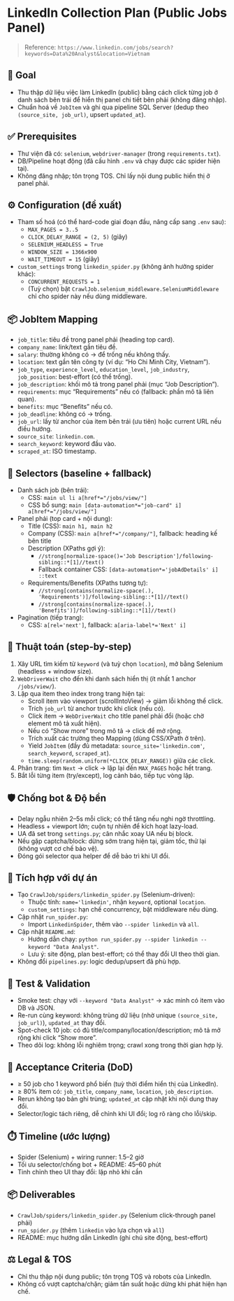 # LinkedIn Collection Plan (Public Jobs Panel)

> Reference: `https://www.linkedin.com/jobs/search?keywords=Data%20Analyst&location=Vietnam`

## 🎯 Goal
- Thu thập dữ liệu việc làm LinkedIn (public) bằng cách click từng job ở danh sách bên trái để hiển thị panel chi tiết bên phải (không đăng nhập).
- Chuẩn hoá về `JobItem` và ghi qua pipeline SQL Server (dedup theo `(source_site, job_url)`, upsert `updated_at`).

## ✅ Prerequisites
- Thư viện đã có: `selenium`, `webdriver-manager` (trong `requirements.txt`).
- DB/Pipeline hoạt động (đã cấu hình `.env` và chạy được các spider hiện tại).
- Không đăng nhập; tôn trọng TOS. Chỉ lấy nội dung public hiển thị ở panel phải.

## ⚙️ Configuration (đề xuất)
- Tham số hoá (có thể hard-code giai đoạn đầu, nâng cấp sang `.env` sau):
  - `MAX_PAGES = 3..5`
  - `CLICK_DELAY_RANGE = (2, 5)` (giây)
  - `SELENIUM_HEADLESS = True`
  - `WINDOW_SIZE = 1366x900`
  - `WAIT_TIMEOUT = 15` (giây)
- `custom_settings` trong `linkedin_spider.py` (không ảnh hưởng spider khác):
  - `CONCURRENT_REQUESTS = 1`
  - (Tuỳ chọn) bật `CrawlJob.selenium_middleware.SeleniumMiddleware` chỉ cho spider này nếu dùng middleware.

## 📦 JobItem Mapping
- `job_title`: tiêu đề trong panel phải (heading top card).
- `company_name`: link/text gần tiêu đề.
- `salary`: thường không có → để trống nếu không thấy.
- `location`: text gần tên công ty (ví dụ: “Ho Chi Minh City, Vietnam”).
- `job_type`, `experience_level`, `education_level`, `job_industry`, `job_position`: best-effort (có thể trống).
- `job_description`: khối mô tả trong panel phải (mục “Job Description”).
- `requirements`: mục “Requirements” nếu có (fallback: phần mô tả liên quan).
- `benefits`: mục “Benefits” nếu có.
- `job_deadline`: không có → trống.
- `job_url`: lấy từ anchor của item bên trái (ưu tiên) hoặc current URL nếu điều hướng.
- `source_site`: `linkedin.com`.
- `search_keyword`: keyword đầu vào.
- `scraped_at`: ISO timestamp.

## 🧭 Selectors (baseline + fallback)
- Danh sách job (bên trái):
  - CSS: `main ul li a[href*="/jobs/view/"]`
  - CSS bổ sung: `main [data-automation*="job-card" i] a[href*="/jobs/view/"]`
- Panel phải (top card + nội dung):
  - Title (CSS): `main h1, main h2`
  - Company (CSS): `main a[href*="/company/"]`, fallback: heading kế bên title
  - Description (XPaths gợi ý):
    - `//strong[normalize-space()='Job Description']/following-sibling::*[1]//text()`
    - Fallback container CSS: `[data-automation*='jobAdDetails' i] ::text`
  - Requirements/Benefits (XPaths tương tự):
    - `//strong[contains(normalize-space(.), 'Requirements')]/following-sibling::*[1]//text()`
    - `//strong[contains(normalize-space(.), 'Benefits')]/following-sibling::*[1]//text()`
- Pagination (tiếp trang):
  - CSS: `a[rel='next']`, fallback: `a[aria-label*='Next' i]`

## 🔄 Thuật toán (step-by-step)
1) Xây URL tìm kiếm từ `keyword` (và tuỳ chọn `location`), mở bằng Selenium (headless + window size).
2) `WebDriverWait` cho đến khi danh sách hiển thị (ít nhất 1 anchor `/jobs/view/`).
3) Lặp qua item theo index trong trang hiện tại:
   - Scroll item vào viewport (scrollIntoView) → giảm lỗi không thể click.
   - Trích `job_url` từ anchor trước khi click (nếu có).
   - Click item → `WebDriverWait` cho title panel phải đổi (hoặc chờ element mô tả xuất hiện).
   - Nếu có “Show more” trong mô tả → click để mở rộng.
   - Trích xuất các trường theo Mapping (dùng CSS/XPath ở trên).
   - Yield `JobItem` (đầy đủ metadata: `source_site='linkedin.com'`, `search_keyword`, `scraped_at`).
   - `time.sleep(random.uniform(*CLICK_DELAY_RANGE))` giữa các click.
4) Phân trang: tìm `Next` → click → lặp lại đến `MAX_PAGES` hoặc hết trang.
5) Bắt lỗi từng item (try/except), log cảnh báo, tiếp tục vòng lặp.

## 🛡️ Chống bot & Độ bền
- Delay ngẫu nhiên 2–5s mỗi click; có thể tăng nếu nghi ngờ throttling.
- Headless + viewport lớn; cuộn tự nhiên để kích hoạt lazy-load.
- UA đã set trong `settings.py`; cân nhắc xoay UA nếu bị block.
- Nếu gặp captcha/block: dừng sớm trang hiện tại, giảm tốc, thử lại (không vượt cơ chế bảo vệ).
- Đóng gói selector qua helper để dễ bảo trì khi UI đổi.

## 🔌 Tích hợp với dự án
- Tạo `CrawlJob/spiders/linkedin_spider.py` (Selenium-driven):
  - Thuộc tính: `name='linkedin'`, nhận `keyword`, optional `location`.
  - `custom_settings`: hạn chế concurrency, bật middleware nếu dùng.
- Cập nhật `run_spider.py`:
  - Import `LinkedinSpider`, thêm vào `--spider linkedin` và `all`.
- Cập nhật `README.md`:
  - Hướng dẫn chạy: `python run_spider.py --spider linkedin --keyword "Data Analyst"`.
  - Lưu ý: site động, plan best-effort; có thể thay đổi UI theo thời gian.
- Không đổi `pipelines.py`: logic dedup/upsert đã phù hợp.

## 🧪 Test & Validation
- Smoke test: chạy với `--keyword "Data Analyst"` → xác minh có item vào DB và JSON.
- Re-run cùng keyword: không trùng dữ liệu (nhờ unique `(source_site, job_url)`), `updated_at` thay đổi.
- Spot-check 10 job: có đủ title/company/location/description; mô tả mở rộng khi click “Show more”.
- Theo dõi log: không lỗi nghiêm trọng; crawl xong trong thời gian hợp lý.

## 🎯 Acceptance Criteria (DoD)
- ≥ 50 job cho 1 keyword phổ biến (tuỳ thời điểm hiển thị của LinkedIn).
- ≥ 80% item có: `job_title`, `company_name`, `location`, `job_description`.
- Rerun không tạo bản ghi trùng; `updated_at` cập nhật khi nội dung thay đổi.
- Selector/logic tách riêng, dễ chỉnh khi UI đổi; log rõ ràng cho lỗi/skip.

## ⏱️ Timeline (ước lượng)
- Spider (Selenium) + wiring runner: 1.5–2 giờ
- Tối ưu selector/chống bot + README: 45–60 phút
- Tinh chỉnh theo UI thay đổi: lặp nhỏ khi cần

## 📦 Deliverables
- `CrawlJob/spiders/linkedin_spider.py` (Selenium click-through panel phải)
- `run_spider.py` (thêm `linkedin` vào lựa chọn và `all`)
- README: mục hướng dẫn LinkedIn (ghi chú site động, best-effort)

## ⚖️ Legal & TOS
- Chỉ thu thập nội dung public; tôn trọng TOS và robots của LinkedIn.
- Không cố vượt captcha/chặn; giảm tần suất hoặc dừng khi phát hiện hạn chế.
